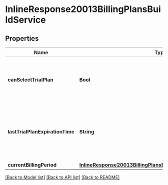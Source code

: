 # InlineResponse20013BillingPlansBuildService

## Properties
Name | Type | Description | Notes
------------ | ------------- | ------------- | -------------
**canSelectTrialPlan** | **Bool** | Can customer select trial plan for that service (if it exists)? | [optional] 
**lastTrialPlanExpirationTime** | **String** | Expiration time of the last selected trial plan. Will be null if trial plan was not used. | [optional] 
**currentBillingPeriod** | [**InlineResponse20013BillingPlansBuildServiceCurrentBillingPeriod**](InlineResponse20013BillingPlansBuildServiceCurrentBillingPeriod.md) |  | [optional] 

[[Back to Model list]](../README.md#documentation-for-models) [[Back to API list]](../README.md#documentation-for-api-endpoints) [[Back to README]](../README.md)


